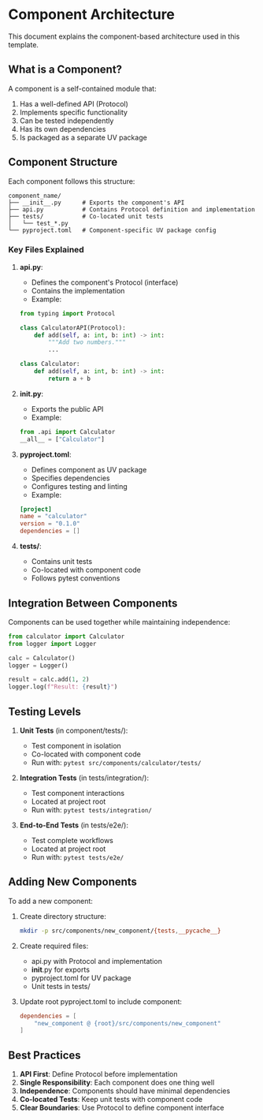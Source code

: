 # Component Architecture

This document explains the component-based architecture used in this template.

## What is a Component?

A component is a self-contained module that:
1. Has a well-defined API (Protocol)
2. Implements specific functionality
3. Can be tested independently
4. Has its own dependencies
5. Is packaged as a separate UV package

## Component Structure

Each component follows this structure:
```
component_name/
├── __init__.py      # Exports the component's API
├── api.py           # Contains Protocol definition and implementation
├── tests/           # Co-located unit tests
│   └── test_*.py
└── pyproject.toml   # Component-specific UV package config
```

### Key Files Explained

1. **api.py**:
   - Defines the component's Protocol (interface)
   - Contains the implementation
   - Example:
   ```python
   from typing import Protocol
   
   class CalculatorAPI(Protocol):
       def add(self, a: int, b: int) -> int:
           """Add two numbers."""
           ...
   
   class Calculator:
       def add(self, a: int, b: int) -> int:
           return a + b
   ```

2. **__init__.py**:
   - Exports the public API
   - Example:
   ```python
   from .api import Calculator
   __all__ = ["Calculator"]
   ```

3. **pyproject.toml**:
   - Defines component as UV package
   - Specifies dependencies
   - Configures testing and linting
   - Example:
   ```toml
   [project]
   name = "calculator"
   version = "0.1.0"
   dependencies = []
   ```

4. **tests/**:
   - Contains unit tests
   - Co-located with component code
   - Follows pytest conventions

## Integration Between Components

Components can be used together while maintaining independence:

```python
from calculator import Calculator
from logger import Logger

calc = Calculator()
logger = Logger()

result = calc.add(1, 2)
logger.log(f"Result: {result}")
```

## Testing Levels

1. **Unit Tests** (in component/tests/):
   - Test component in isolation
   - Co-located with component code
   - Run with: `pytest src/components/calculator/tests/`

2. **Integration Tests** (in tests/integration/):
   - Test component interactions
   - Located at project root
   - Run with: `pytest tests/integration/`

3. **End-to-End Tests** (in tests/e2e/):
   - Test complete workflows
   - Located at project root
   - Run with: `pytest tests/e2e/`

## Adding New Components

To add a new component:

1. Create directory structure:
   ```bash
   mkdir -p src/components/new_component/{tests,__pycache__}
   ```

2. Create required files:
   - api.py with Protocol and implementation
   - __init__.py for exports
   - pyproject.toml for UV package
   - Unit tests in tests/

3. Update root pyproject.toml to include component:
   ```toml
   dependencies = [
       "new_component @ {root}/src/components/new_component"
   ]
   ```

## Best Practices

1. **API First**: Define Protocol before implementation
2. **Single Responsibility**: Each component does one thing well
3. **Independence**: Components should have minimal dependencies
4. **Co-located Tests**: Keep unit tests with component code
5. **Clear Boundaries**: Use Protocol to define component interface
